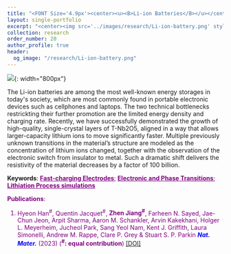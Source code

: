 ```yaml
---
title: "<FONT Size='4.9px'><center><u><B>Li-ion Batteries</B></u></center></FONT>"
layout: single-portfolio
excerpt: "<center><img src='../images/research/Li-ion-battery.png' style='width:200px;' alt=''></center>"
collection: research
order_number: 20
author_profile: true
header: 
  og_image: "/research/Li-ion-battery.png"
---
```

![]({{site.baseurl}}/images/research/sub/Li-ion-battery-sub.png){: width="800px"}

The Li-ion batteries are among the most well-known energy storages in today's society, which are most commonly found in portable electronic devices such as cellphones and laptops. The two technical bottlenecks restrickting their further promotion are the limited energy density and charging rate. Recently, we have successfully demonstrated the growth of high-quality, single-crystal layers of T-Nb2O5, aligned in a way that allows larger-capacity lithium ions to move significantly faster. Multiple previously unknown transitions in the material’s structure are modeled as the concentration of lithium ions changed, together with the observation of the electronic switch from insulator to metal. Such a dramatic shift delivers the resistivity of the material decreases by a factor of 100 billion.
    
**Keywords**: <FONT Color='purple'><u><B>Fast-charging Electrodes</B></u>; <u><B>Electronic and Phase Transitions</B></u>; <u><B>Lithiation Process simulations</B></u>

**Publications**: 
1. Hyeon Han<sup>#</sup>, Quentin Jacquet<sup>#</sup>, **Zhen Jiang<sup>#</sup>**, Farheen N. Sayed, Jae-Chun Jeon, Arpit Sharma, Aaron M. Schankler, Arvin Kakekhani, Holger L. Meyerheim, Jucheol Park, Sang Yeol Nam, Kent J. Griffith, Laura Simonelli, Andrew M. Rappe, Clare P. Grey & Stuart S. P. Parkin <span style="color: blue"><i><B>Nat. Mater.</B></i></span> (2023) (**<sup>#</sup>: equal contribution**) <a href="https://www.nature.com/articles/s41563-023-01612-2"><u>[DOI]</u></a> 
